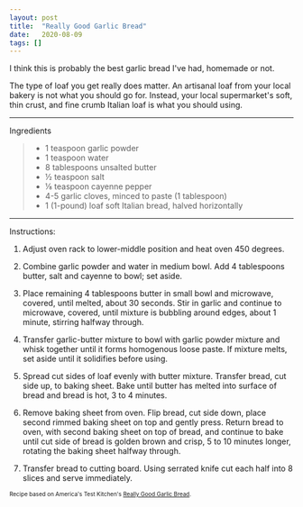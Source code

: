 ```yaml
---
layout: post
title:  "Really Good Garlic Bread"
date:   2020-08-09
tags: []
---
```


I think this is probably the best garlic bread I've had, homemade or not.

The type of loaf you get really does matter. An artisanal loaf from your local bakery is not what you should go for. Instead, your local supermarket's soft, thin crust, and fine crumb Italian loaf is what you should using.

---

Ingredients

> * 1 teaspoon garlic powder
> * 1 teaspoon water
> * 8 tablespoons unsalted butter
> * ½ teaspoon salt
> * ⅛ teaspoon cayenne pepper
> * 4-5 garlic cloves, minced to paste (1 tablespoon)
> * 1 (1-pound) loaf soft Italian bread, halved horizontally

---

Instructions:

1. Adjust oven rack to lower-middle position and heat oven 450 degrees.

1. Combine garlic powder and water in medium bowl. Add 4 tablespoons butter, salt and cayenne to bowl; set aside.

1. Place remaining 4 tablespoons butter in small bowl and microwave, covered, until melted, about 30 seconds. Stir in garlic and continue to microwave, covered, until mixture is bubbling around edges, about 1 minute, stirring halfway through.

1. Transfer garlic-butter mixture to bowl with garlic powder mixture and whisk together until it forms homogenous loose paste. If mixture melts, set aside until it solidifies before using.

1. Spread cut sides of loaf evenly with butter mixture. Transfer bread, cut side up, to baking sheet. Bake until butter has melted into surface of bread and bread is hot, 3 to 4 minutes.

1. Remove baking sheet from oven. Flip bread, cut side down, place second rimmed baking sheet on top and gently press. Return bread to oven, with second baking sheet on top of bread, and continue to bake until cut side of bread is golden brown and crisp, 5 to 10 minutes longer, rotating the baking sheet halfway through.

1. Transfer bread to cutting board. Using serrated knife cut each half into 8 slices and serve immediately.

<font size=1>Recipe based on America's Test Kitchen's <a href="https://www.youtube.com/watch?v=ppCUJMg0q_A">Really Good Garlic Bread</a>.
